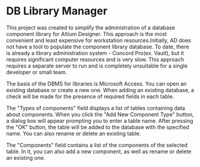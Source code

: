 # DB Library Manager
This project was created to simplify the administration of a database component library for Altium Designer. This approach is the most convenient and least expensive for workstation resources.Initially, AD does not have a tool to populate the component library database. To date, there is already a library administration system - Concord Pro(ex. Vault), but it requires significant computer resources and is very slow. This approach requires a separate server to run and is completely unsuitable for a single developer or small team.

The basis of the DBMS for libraries is Microsoft Access. You can open an existing database or create a new one. When adding an existing database, a check will be made for the presence of required fields in each table.

The "Types of components" field displays a list of tables containing data about components. When you click the "Add New Component Type" button, a dialog box will appear prompting you to enter a table name. After pressing the "OK" button, the table will be added to the database with the specified name. You can also rename or delete an existing table.

The "Components" field contains a list of the components of the selected table. In it, you can also add a new component, as well as rename or delete an existing one.
